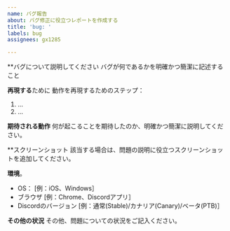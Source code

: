 ```yaml
---
name: バグ報告
about: バグ修正に役立つレポートを作成する
title: 'bug: '
labels: bug
assignees: gx1285

---
```


**バグについて説明してください
バグが何であるかを明確かつ簡潔に記述すること

**再現する**ために
動作を再現するためのステップ：
1. ...
2. ...

**期待される動作**
何が起こることを期待したのか、明確かつ簡潔に説明してください。

**スクリーンショット
該当する場合は、問題の説明に役立つスクリーンショットを追加してください。

**環境**。
 - OS： [例：iOS、Windows］
 - ブラウザ [例：Chrome、Discordアプリ］
 - Discordのバージョン [例：通常(Stable)/カナリア(Canary)/ベータ(PTB)］


**その他の状況**
その他、問題についての状況をご記入ください。
